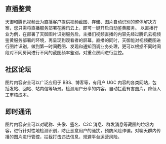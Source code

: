 ## 直播鉴黄
天御和腾讯视频云为直播客户提供视频截图、存储、图片自动识别的整体解决方案，您只需将直播服务部署在腾讯云上，即可一键开启自动鉴黄服务。
以直播行业为例，在部署了天御图片识别服务后，主播们视频直播的内容先经过腾讯云视频鉴黄服务部署的环境，再呈现到观看者的屏幕。直播的同时，天御能对视频截图进行图片识别，做到第一时间截图、发现和通知回调业务处理，更可以根据不同时间段对不同房间进行不同的截图频率鉴别，对重点房间进行监控。
## 社区论坛
图片内容安全可以广泛应用于 BBS、博客等，有用户 UGC 内容的各类网站，包括发帖、回帖、站内信等场景。检测用户分享的内容，自动拦截有害图片，降低人工审核成本。
## 即时通讯
图片内容安全可以对昵称、头像、签名、C2C 消息、群发消息等藏匿的垃圾内容，进行针对性地检测识别，防止恶意用户的骚扰，预防风险诈骗。对聊天群内传播的图片进行管控，拦截打击违法信息，规避平台运营风险。
